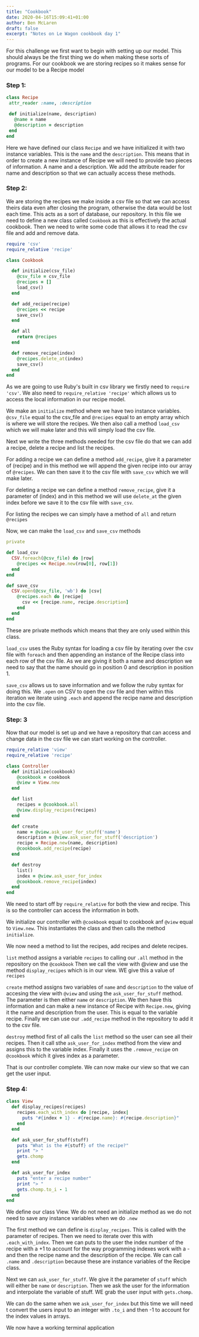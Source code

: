 ```yaml
---
title: "Cookbook"
date: 2020-04-16T15:09:41+01:00
author: Ben McLaren
draft: false
excerpt: "Notes on Le Wagon cookbook day 1"
---
```

 For this challenge we first want to begin with setting up our model. This should always be the first thing we do when making these sorts of programs. For our cookbook we are storing recipes so it makes sense for our model to be a Recipe model

### Step 1:

 ```ruby
 class Recipe
  attr_reader :name, :description

  def initialize(name, description)
    @name = name
    @description = description
  end
end
```
Here we have defined our class `Recipe` and we have initialized it with two instance variables. This is the `name` and the `description`. This means that in order to create a new instance of Recipe we will need to provide two pieces of information. A name and a description. We add the attribute reader for name and description so that we can actually access these methods.

### Step 2:

We are storing the recipes we make inside a csv file so that we can access theirs data even after closing the program, otherwise the data would be lost each time. This acts as a sort of database, our repository. In this file we need to define a new class called `Cookbook` as this is effectively the actual cookbook. Then we need to write some code that allows it to read the csv file and add and remove data.

``` ruby
require 'csv'
require_relative 'recipe'

class Cookbook

  def initialize(csv_file)
    @csv_file = csv_file
    @recipes = []
    load_csv()
  end

  def add_recipe(recipe)
    @recipes << recipe
    save_csv()
  end

  def all
    return @recipes
  end

  def remove_recipe(index)
    @recipes.delete_at(index)
    save_csv()
  end
end
```

As we are going to use Ruby's built in csv library we firstly need to `require 'csv'`. We also need to `require_relative 'recipe'` which allows us to access the local information in our recipe model.

We make an `initialize` method where we have two instance variables. `@csv_file` equal to the csv_file and `@recipes` equal to an empty array which is where we will store the recipes. We then also call a method `load_csv` which we will make later and this will simply load the csv file.

Next we write the three methods needed for the csv file do that we can add a recipe, delete a recipe and list the recipes.

For adding a recipe we can define a method `add_recipe`, give it a parameter of (recipe) and in this method we will append the given recipe into our array of `@recipes`. We can then save it to the csv file with `save_csv` which we will make later.

For deleting a recipe we can define a method `remove_recipe`, give it a parameter of (index) and in this method we will use `delete_at` the given index before we save it to the csv file with `save_csv`.

For listing the recipes we can simply have a method of `all` and return `@recipes`

Now, we can make the `load_csv` and `save_csv` methods

``` ruby
private

def load_csv
  CSV.foreach(@csv_file) do |row|
    @recipes << Recipe.new(row[0], row[1])
  end
end

def save_csv
  CSV.open(@csv_file, 'wb') do |csv|
    @recipes.each do |recipe|
      csv << [recipe.name, recipe.description]
    end
  end
end
```

These are private methods which means that they are only used within this class.

`load_csv` uses the Ruby syntax for loading a csv file by iterating over the csv file with `foreach` and then appending an instance of the Recipe class into each row of the csv file. As we are giving it both a name and  description we need to say that the name should go in position 0 and description in position 1.

`save_csv` allows us to save information and we follow the ruby syntax for doing this. We `.open` on CSV to open the csv file and then within this iteration we iterate using `.each` and append the recipe name and description into the csv file.

### Step: 3

Now that our model is set up and we have a repository that can access and change data in the csv file we can start working on the controller.

```ruby
require_relative 'view'
require_relative 'recipe'

class Controller
  def initialize(cookbook)
    @cookbook = cookbook
    @view = View.new
  end

  def list
    recipes = @cookbook.all
    @view.display_recipes(recipes)
  end

  def create
    name = @view.ask_user_for_stuff('name')
    description = @view.ask_user_for_stuff('description')
    recipe = Recipe.new(name, description)
    @cookbook.add_recipe(recipe)
  end

  def destroy
    list()
    index = @view.ask_user_for_index
    @cookbook.remove_recipe(index)
  end
end
```

We need to start off by `require_relative` for both the view and recipe. This is so the controller can access the information in both.

We initialize our controller with `@cookbook` equal to cookbook anf `@view` equal to `View.new`. This  instantiates the class and then calls the method `initialize`.

We now need a method to list the recipes, add recipes and delete recipes.

`list` method assigns a variable `recipes` to calling our `.all` method in the repository on the `@cookbook`
Then we call the view with @view and use the method `display_recipes` which is in our view. WE give this a value of `recipes`

`create` method assigns two variables of `name` and `description` to the value of accesing the view with `@view` and using the `ask_user_for_stuff` method. The parameter is then either `name` or `description`. We then have this information and can make a new instance of Recipe with `Recipe.new`, giving it the name and description from the user. This is equal to the variable recipe. Finally we can use our `.add_recipe` method in the repository to add it to the csv file.

`destroy` method first of all calls the `list` method so the user can see all their recipes. Then it call sthe `ask_user_for_index` method from the view and assigns this to the variable index. Finally it uses the `.remove_recipe` on `@cookbook` which it gives index as a parameter.

That is our controller complete. We can now make our view so that we can get the user input.

### Step 4:

``` Ruby
class View
  def display_recipes(recipes)
    recipes.each_with_index do |recipe, index|
      puts "#{index + 1} - #{recipe.name}: #{recipe.description}"
    end
  end

  def ask_user_for_stuff(stuff)
    puts "What is the #{stuff} of the recipe?"
    print "> "
    gets.chomp
  end

  def ask_user_for_index
    puts "enter a recipe number"
    print "> "
    gets.chomp.to_i - 1
  end
end
```

We define our class View. We do not need an initialize method as we do not need to save any instance variables when we do `.new`

The first method we can define is `display_recipes`. This is called with the parameter of recipes. Then we need to iterate over this with `.each_with_index`. Then we can puts to the user the index number of the recipe with a +1 to account for the way programming indexes work with a - and then the recipe name and the description of the recipe. We can call `.name` and `.description` because these are instance variables of the Recipe class.

Next we can `ask_user_for_stuff`. We give it the parameter of `stuff` which will either be `name` or `description`. Then we ask the user for the information and interpolate the variable of stuff. WE grab the user input with `gets.chomp`.

We can do the same when we `ask_user_for_index` but this time we will need t convert the users input to an integer with `.to_i` and then -1 to account for the index values in arrays.

We now have a working terminal application

